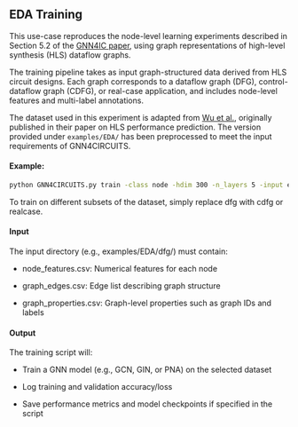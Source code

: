 ## EDA Training

This use-case reproduces the node-level learning experiments described in Section 5.2 of the [GNN4IC paper](https://arxiv.org/abs/2201.06848), using graph representations of high-level synthesis (HLS) dataflow graphs.

The training pipeline takes as input graph-structured data derived from HLS circuit designs. Each graph corresponds to a dataflow graph (DFG), control-dataflow graph (CDFG), or real-case application, and includes node-level features and multi-label annotations.

The dataset used in this experiment is adapted from [Wu et al.](https://github.com/lydiawunan/HLS-Perf-Prediction-with-GNNs/tree/main), originally published in their paper on HLS performance prediction. The version provided under `examples/EDA/` has been preprocessed to meet the input requirements of GNN4CIRCUITS.

#### Example:

```bash
python GNN4CIRCUITS.py train -class node -hdim 300 -n_layers 5 -input examples/EDA/dfg
```

To train on different subsets of the dataset, simply replace dfg with cdfg or realcase.

#### Input

The input directory (e.g., examples/EDA/dfg/) must contain:

- node_features.csv: Numerical features for each node

- graph_edges.csv: Edge list describing graph structure

- graph_properties.csv: Graph-level properties such as graph IDs and labels

#### Output
The training script will:

- Train a GNN model (e.g., GCN, GIN, or PNA) on the selected dataset

- Log training and validation accuracy/loss

- Save performance metrics and model checkpoints if specified in the script